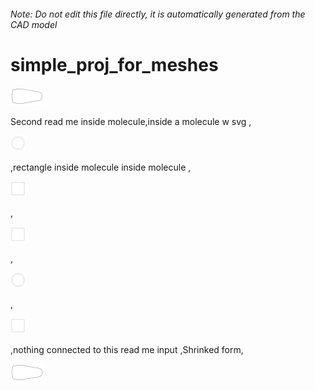 ###### Note: Do not edit this file directly, it is automatically generated from the CAD model

# simple_proj_for_meshes

![](/project.svg)

Second read me inside molecule,inside a molecule w svg , 

![readme](/readme1719753273629.svg)

,rectangle inside molecule inside molecule
, 

![readme](/readme1719754980068.svg)

, 

![readme](/readme1719754980068.svg)

, 

![readme](/readme1719753273629.svg)

, 

![readme](/readme1719754980068.svg)

,nothing connected to this read me input
,Shrinked form, 

![readme](/readme1719596333544.svg)



